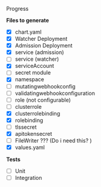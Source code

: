 Progress

**Files to generate**
- [x] chart.yaml
- [x] Watcher Deployment
- [x] Admission Deployment
- [x] service (admission)
- [ ] service (watcher)
- [x] serviceAccount
- [ ] secret module
- [x] namespace
- [ ] mutatingwebhookconfig
- [ ] validatingwebhookconfiguration 
- [ ] role (not configurable)
- [ ] clusterrole
- [x] clusterrolebinding
- [x] rolebinding 
- [ ] tlssecret
- [x] apitokensecret 
- [ ] FileWriter ??? (Do i need this? )
- [x] values.yaml

**Tests**
- [ ] Unit
- [ ] Integration
